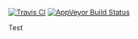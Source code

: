 [![Travis CI](https://img.shields.io/travis/brcolow/openjfx/master.svg?label=travis&style=flat-square)](https://travis-ci.org/brcolow/openjfx)
[![AppVeyor Build Status](https://img.shields.io/appveyor/ci/brcolow/openjfx/master.svg?style=flat-square)](https://ci.appveyor.com/project/brcolow/openjfx/branch/master)

Test
